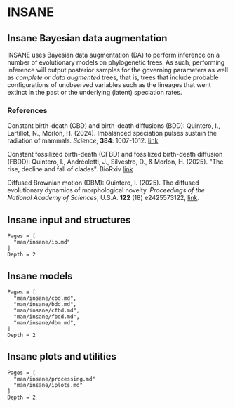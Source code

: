 # INSANE

## Insane Bayesian data augmentation

INSANE uses Bayesian data augmentation (DA) to perform inference on a number of evolutionary models on phylogenetic trees. As such, performing inference will output posterior samples for the governing parameters as well as _complete_ or _data augmented_ trees, that is, trees that include probable configurations of unobserved variables such as the lineages that went extinct in the past or the underlying (latent) speciation rates. 

### References

Constant birth-death (CBD) and birth-death diffusions (BDD): Quintero, I., Lartillot, N., Morlon, H. (2024). Imbalanced speciation pulses sustain the radiation of mammals. _Science_, **384**: 1007-1012. [link](https://doi.org/10.1126/science.adj2793)

Constant fossilized birth-death (CFBD) and fossilized birth-death diffusion (FBDD):
Quintero, I., Andréoletti, J., Silvestro, D., & Morlon, H. (2025). "The rise, decline and fall of clades". BioRxiv  [link](https://doi.org/10.1101/2025.03.20.644316)

Diffused Brownian motion (DBM): Quintero, I. (2025). The diffused evolutionary dynamics of morphological novelty. _Proceedings of the National Academy of Sciences_, U.S.A. **122** (18) e2425573122, [link](https://doi.org/10.1073/pnas.2425573122).


## Insane input and structures

```@contents
Pages = [
  "man/insane/io.md"
]
Depth = 2
```

## Insane models

```@contents
Pages = [
  "man/insane/cbd.md",
  "man/insane/bdd.md",
  "man/insane/cfbd.md",
  "man/insane/fbdd.md",
  "man/insane/dbm.md",
]
Depth = 2
```

## Insane plots and utilities

```@contents
Pages = [
  "man/insane/processing.md"
  "man/insane/iplots.md"
]
Depth = 2
```